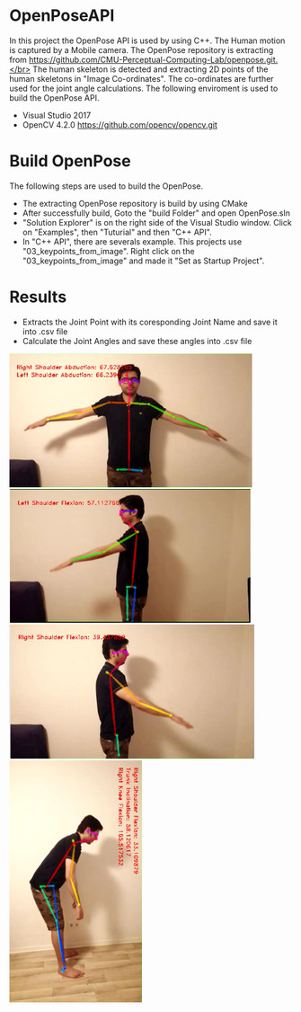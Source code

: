 # OpenPoseAPI
In this project the OpenPose API is used by using C++. The Human motion is captured by a Mobile camera. The OpenPose repository is extracting from https://github.com/CMU-Perceptual-Computing-Lab/openpose.git.</br>
The human skeleton is detected and extracting 2D points of the human skeletons in "Image Co-ordinates". The co-ordinates are further used for the joint angle calculations. The following enviroment is used to build the OpenPose API.</br>
- Visual Studio 2017
- OpenCV 4.2.0 https://github.com/opencv/opencv.git
# Build OpenPose
The following steps are used to build the OpenPose.
- The extracting OpenPose repository is build by using CMake
- After successfully build, Goto the "build Folder" and open OpenPose.sln
- "Solution Explorer" is on the right side of the Visual Studio window. Click on "Examples", then "Tuturial" and then "C++ API".
- In "C++ API", there are severals example. This projects use "03_keypoints_from_image". Right click on the "03_keypoints_from_image" and made it "Set as Startup Project".
# Results
- Extracts the Joint Point with its coresponding Joint Name and save it into .csv file
- Calculate the Joint Angles and save these angles into .csv file
<img src = "Result/Img01.png" width = "432" height = "238">
<br/>
<img src = "Result/Img02.png" width = "430" height = "238">
<br/>
<img src = "Result/Img03.png" width = "436" height = "239">
<br/>
<img src = "Result/Img04.png" width = "237" height = "432">
<br/>
